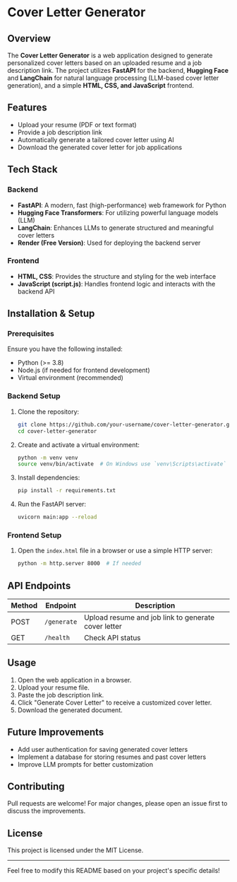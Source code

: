 # Cover Letter Generator

## Overview
The **Cover Letter Generator** is a web application designed to generate personalized cover letters based on an uploaded resume and a job description link. The project utilizes **FastAPI** for the backend, **Hugging Face** and **LangChain** for natural language processing (LLM-based cover letter generation), and a simple **HTML, CSS, and JavaScript** frontend.

## Features
- Upload your resume (PDF or text format)
- Provide a job description link
- Automatically generate a tailored cover letter using AI
- Download the generated cover letter for job applications

## Tech Stack
### Backend
- **FastAPI**: A modern, fast (high-performance) web framework for Python
- **Hugging Face Transformers**: For utilizing powerful language models (LLM)
- **LangChain**: Enhances LLMs to generate structured and meaningful cover letters
- **Render (Free Version)**: Used for deploying the backend server

### Frontend
- **HTML, CSS**: Provides the structure and styling for the web interface
- **JavaScript (script.js)**: Handles frontend logic and interacts with the backend API

## Installation & Setup
### Prerequisites
Ensure you have the following installed:
- Python (>= 3.8)
- Node.js (if needed for frontend development)
- Virtual environment (recommended)

### Backend Setup
1. Clone the repository:
   ```bash
   git clone https://github.com/your-username/cover-letter-generator.git
   cd cover-letter-generator
   ```
2. Create and activate a virtual environment:
   ```bash
   python -m venv venv
   source venv/bin/activate  # On Windows use `venv\Scripts\activate`
   ```
3. Install dependencies:
   ```bash
   pip install -r requirements.txt
   ```
4. Run the FastAPI server:
   ```bash
   uvicorn main:app --reload
   ```

### Frontend Setup
1. Open the `index.html` file in a browser or use a simple HTTP server:
   ```bash
   python -m http.server 8000  # If needed
   ```

## API Endpoints
| Method | Endpoint | Description |
|--------|---------|-------------|
| POST   | `/generate` | Upload resume and job link to generate cover letter |
| GET    | `/health` | Check API status |

## Usage
1. Open the web application in a browser.
2. Upload your resume file.
3. Paste the job description link.
4. Click "Generate Cover Letter" to receive a customized cover letter.
5. Download the generated document.

## Future Improvements
- Add user authentication for saving generated cover letters
- Implement a database for storing resumes and past cover letters
- Improve LLM prompts for better customization

## Contributing
Pull requests are welcome! For major changes, please open an issue first to discuss the improvements.

## License
This project is licensed under the MIT License.

---
Feel free to modify this README based on your project's specific details!

